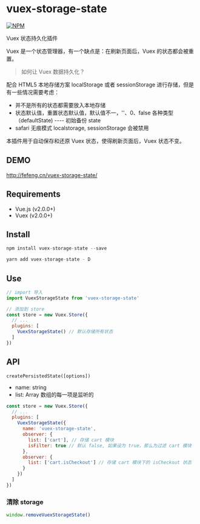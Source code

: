 
# vuex-storage-state
[![NPM](https://nodei.co/npm/vuex-storage-state.png)](https://nodei.co/npm/vuex-storage-state/)

Vuex 状态持久化插件

Vuex 是一个状态管理器，有一个缺点是：在刷新页面后，Vuex 的状态都会被重置。

> 如何让 Vuex 数据持久化？

配合 HTML5 本地存储方案 localStorage 或者 sessionStorage 进行存储，但是有一些情况需要考虑：

- 并不是所有的状态都需要放入本地存储
- 状态默认值，重置状态默认值，默认值不一，''、0、false 各种类型（defaultState) ---- 初始备份 state
- safari 无痕模式 localstorage, sessionStorage 会被禁用

本插件用于自动保存和还原 Vuex 状态，使得刷新页面后，Vuex 状态不变。

## DEMO
http://fefeng.cn/vuex-storage-state/

## Requirements
- Vue.js (v2.0.0+)
- Vuex (v2.0.0+)

## Install
```js
npm install vuex-storage-state --save

yarn add vuex-storage-state - D
```

## Use
```js
// import 导入
import VuexStorageState from 'vuex-storage-state'

// 添加到 store
const store = new Vuex.Store({
  // ...
  plugins: [
    VuexStorageState() // 默认存储所有状态
  ]
})
```

## API
`createPersistedState([options])`
- name: string
- list: Array 数组的每一项是监听的

```js
const store = new Vuex.Store({
  // ...
  plugins: [
    VuexStorageState({
      name: 'vuex-storage-state',
      observer: {
        list: ['cart'], // 存储 cart 模块
        isFilter: true // 默认 false, 如果设为 true，那么为过滤 cart 模块
      },
      observer: {
        list: ['cart.isCheckout'] // 存储 cart 模块下的 isCheckout 状态
      }
    })
  ]
})
```

### 清除 storage
```js
window.removeVuexStorageState()
```